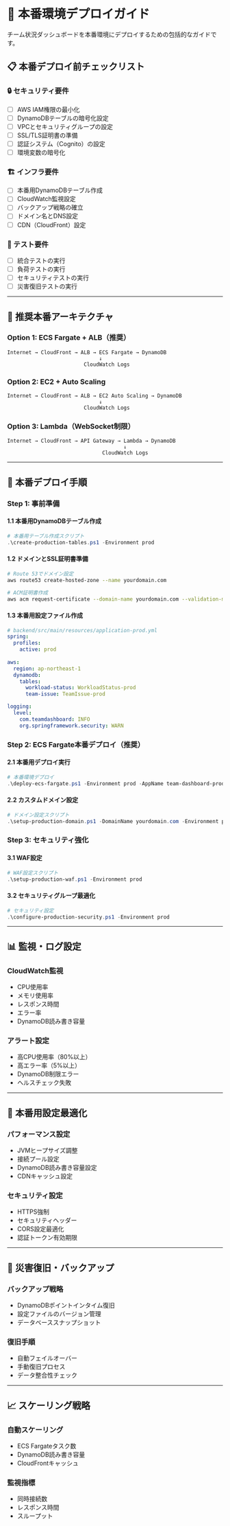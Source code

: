 # 🚀 本番環境デプロイガイド

チーム状況ダッシュボードを本番環境にデプロイするための包括的なガイドです。

## 📋 本番デプロイ前チェックリスト

### 🔒 セキュリティ要件
- [ ] AWS IAM権限の最小化
- [ ] DynamoDBテーブルの暗号化設定
- [ ] VPCとセキュリティグループの設定
- [ ] SSL/TLS証明書の準備
- [ ] 認証システム（Cognito）の設定
- [ ] 環境変数の暗号化

### 🏗️ インフラ要件
- [ ] 本番用DynamoDBテーブル作成
- [ ] CloudWatch監視設定
- [ ] バックアップ戦略の確立
- [ ] ドメイン名とDNS設定
- [ ] CDN（CloudFront）設定

### 🧪 テスト要件
- [ ] 統合テストの実行
- [ ] 負荷テストの実行
- [ ] セキュリティテストの実行
- [ ] 災害復旧テストの実行

---

## 🎯 推奨本番アーキテクチャ

### Option 1: ECS Fargate + ALB（推奨）
```
Internet → CloudFront → ALB → ECS Fargate → DynamoDB
                              ↓
                         CloudWatch Logs
```

### Option 2: EC2 + Auto Scaling
```
Internet → CloudFront → ALB → EC2 Auto Scaling → DynamoDB
                              ↓
                         CloudWatch Logs
```

### Option 3: Lambda（WebSocket制限）
```
Internet → CloudFront → API Gateway → Lambda → DynamoDB
                                      ↓
                               CloudWatch Logs
```

---

## 🚀 本番デプロイ手順

### Step 1: 事前準備

#### 1.1 本番用DynamoDBテーブル作成
```powershell
# 本番用テーブル作成スクリプト
.\create-production-tables.ps1 -Environment prod
```

#### 1.2 ドメインとSSL証明書準備
```bash
# Route 53でドメイン設定
aws route53 create-hosted-zone --name yourdomain.com

# ACM証明書作成
aws acm request-certificate --domain-name yourdomain.com --validation-method DNS
```

#### 1.3 本番用設定ファイル作成
```yaml
# backend/src/main/resources/application-prod.yml
spring:
  profiles:
    active: prod
  
aws:
  region: ap-northeast-1
  dynamodb:
    tables:
      workload-status: WorkloadStatus-prod
      team-issue: TeamIssue-prod

logging:
  level:
    com.teamdashboard: INFO
    org.springframework.security: WARN
```

### Step 2: ECS Fargate本番デプロイ（推奨）

#### 2.1 本番用デプロイ実行
```powershell
# 本番環境デプロイ
.\deploy-ecs-fargate.ps1 -Environment prod -AppName team-dashboard-prod
```

#### 2.2 カスタムドメイン設定
```powershell
# ドメイン設定スクリプト
.\setup-production-domain.ps1 -DomainName yourdomain.com -Environment prod
```

### Step 3: セキュリティ強化

#### 3.1 WAF設定
```powershell
# WAF設定スクリプト
.\setup-production-waf.ps1 -Environment prod
```

#### 3.2 セキュリティグループ最適化
```powershell
# セキュリティ設定
.\configure-production-security.ps1 -Environment prod
```

---

## 📊 監視・ログ設定

### CloudWatch監視
- CPU使用率
- メモリ使用率
- レスポンス時間
- エラー率
- DynamoDB読み書き容量

### アラート設定
- 高CPU使用率（80%以上）
- 高エラー率（5%以上）
- DynamoDB制限エラー
- ヘルスチェック失敗

---

## 🔧 本番用設定最適化

### パフォーマンス設定
- JVMヒープサイズ調整
- 接続プール設定
- DynamoDB読み書き容量設定
- CDNキャッシュ設定

### セキュリティ設定
- HTTPS強制
- セキュリティヘッダー
- CORS設定最適化
- 認証トークン有効期限

---

## 🚨 災害復旧・バックアップ

### バックアップ戦略
- DynamoDBポイントインタイム復旧
- 設定ファイルのバージョン管理
- データベーススナップショット

### 復旧手順
- 自動フェイルオーバー
- 手動復旧プロセス
- データ整合性チェック

---

## 📈 スケーリング戦略

### 自動スケーリング
- ECS Fargateタスク数
- DynamoDB読み書き容量
- CloudFrontキャッシュ

### 監視指標
- 同時接続数
- レスポンス時間
- スループット